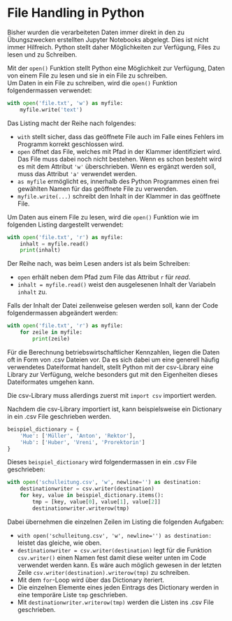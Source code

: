 # File Handling in Python

Bisher wurden die verarbeiteten Daten immer direkt in den zu Übungszwecken
erstellten Jupyter Notebooks abgelegt. Dies ist nicht immer Hilfreich. Python
stellt daher Möglichkeiten zur Verfügung, Files zu lesen und zu Schreiben.

Mit der `open()` Funktion stellt Python eine Möglichkeit zur Verfügung, Daten
von einem File zu lesen und sie in ein File zu schreiben.  
Um Daten in ein File zu schreiben, wird die `open()` Funktion folgendermassen
verwendet:

```Python
with open('file.txt', 'w') as myfile:
    myfile.write('text')
```

Das Listing macht der Reihe nach folgendes:

* `with` stellt sicher, dass das geöffnete File auch im Falle eines Fehlers im
  Programm korrekt geschlossen wird.
* `open` öffnet das File, welches mit Pfad in der Klammer identifiziert wird.
  Das File muss dabei noch nicht bestehen. Wenn es schon besteht wird es mit dem
  Attribut `'w'` überschrieben. Wenn es ergänzt werden soll, muss das Attribut
  `'a'` verwendet werden.
* `as myfile` ermöglicht es, innerhalb des Python Programmes einen frei
  gewählten Namen für das geöffnete File zu verwenden.
* `myfile.write(...)` schreibt den Inhalt in der Klammer in das geöffnete File.

Um Daten aus einem File zu lesen, wird die `open()` Funktion wie im folgenden
Listing dargestellt verwendet:

```Python
with open('file.txt', 'r') as myfile:
    inhalt = myfile.read()
    print(inhalt)
```

Der Reihe nach, was beim Lesen anders ist als beim Schreiben:

* `open` erhält neben dem Pfad zum File das Attribut `r` für *read*.
* `inhalt = myfile.read()` weist den ausgelesenen Inhalt der Variabeln `inhalt` zu.

Falls der Inhalt der Datei zeilenweise gelesen werden soll, kann der Code
folgendermassen abgeändert werden:

```Python
with open('file.txt', 'r') as myfile:
    for zeile in myfile:
        print(zeile)
```

Für die Berechnung betriebswirtschaftlicher Kennzahlen, liegen die Daten oft in
Form von .csv Dateien vor. Da es sich dabei um eine generell häufig verwendetes
Dateiformat handelt, stellt Python mit der csv-Library eine Library zur
Verfügung, welche besonders gut mit den Eigenheiten dieses Dateiformates umgehen
kann.

Die csv-Library muss allerdings zuerst mit `import csv` importiert werden.

Nachdem die csv-Library importiert ist, kann beispielsweise ein Dictionary in
ein .csv File geschrieben werden.

```Python
beispiel_dictionary = {
    'Mue': ['Müller', 'Anton', 'Rektor'],
    'Hub': ['Huber', 'Vreni', 'Prorektorin']
}
```

Dieses `beispiel_dictionary` wird folgendermassen in ein .csv File geschrieben:

```Python
with open('schulleitung.csv', 'w', newline='') as destination:
    destinationwriter = csv.writer(destination)
    for key, value in beispiel_dictionary.items():
        tmp = [key, value[0], value[1], value[2]]
        destinationwriter.writerow(tmp)
```

Dabei übernehmen die einzelnen Zeilen im Listing die folgenden Aufgaben:

* `with open('schulleitung.csv', 'w', newline='') as destination:` leistet das
  gleiche, wie oben.
* `destinationwriter = csv.writer(destination)` legt für die Funktion
  `csv.writer()` einen Namen fest damit diese weiter unten im Code verwendet
  werden kann. Es wäre auch möglich gewesen in der letzten Zeile
  `csv.writer(destination).writerow(tmp)` zu schreiben.
* Mit dem `for`-Loop wird über das Dictionary iteriert.
* Die einzelnen Elemente eines jeden Eintrags des Dictionary werden in eine
  temporäre Liste `tmp` geschrieben.
* Mit `destinationwriter.writerow(tmp)` werden die Listen ins .csv File geschrieben.